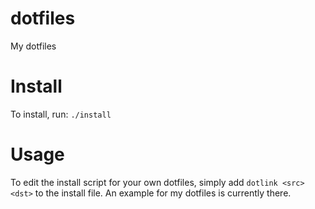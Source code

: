 # dotfiles
My dotfiles

# Install
To install, run: `./install`

# Usage
To edit the install script for your own dotfiles, simply add `dotlink <src> <dst>` to the install file. An example for my dotfiles is currently there.
